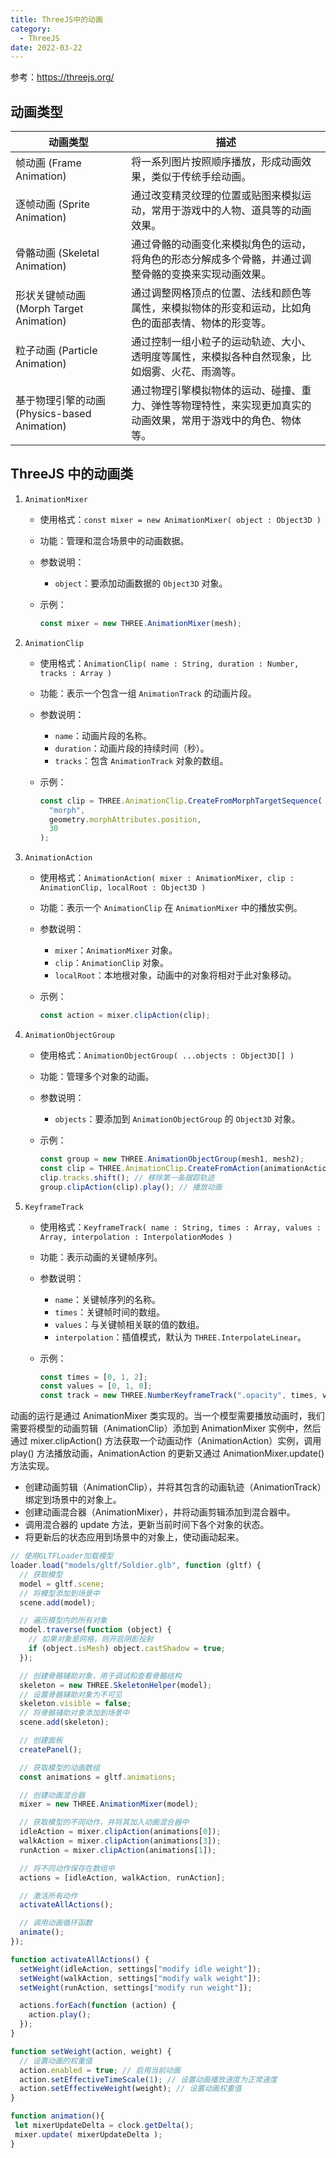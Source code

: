 ```yaml
---
title: ThreeJS中的动画
category:
  - ThreeJS
date: 2022-03-22
---
```

参考：<https://threejs.org/>

## 动画类型

| 动画类型                                     | 描述                                                                                                           |
| -------------------------------------------- | -------------------------------------------------------------------------------------------------------------- |
| 帧动画 (Frame Animation)                     | 将一系列图片按照顺序播放，形成动画效果，类似于传统手绘动画。                                                   |
| 逐帧动画 (Sprite Animation)                  | 通过改变精灵纹理的位置或贴图来模拟运动，常用于游戏中的人物、道具等的动画效果。                                 |
| 骨骼动画 (Skeletal Animation)                | 通过骨骼的动画变化来模拟角色的运动，将角色的形态分解成多个骨骼，并通过调整骨骼的变换来实现动画效果。           |
| 形状关键帧动画 (Morph Target Animation)      | 通过调整网格顶点的位置、法线和颜色等属性，来模拟物体的形变和运动，比如角色的面部表情、物体的形变等。           |
| 粒子动画 (Particle Animation)                | 通过控制一组小粒子的运动轨迹、大小、透明度等属性，来模拟各种自然现象，比如烟雾、火花、雨滴等。                 |
| 基于物理引擎的动画 (Physics-based Animation) | 通过物理引擎模拟物体的运动、碰撞、重力、弹性等物理特性，来实现更加真实的动画效果，常用于游戏中的角色、物体等。 |

## ThreeJS 中的动画类

1. `AnimationMixer`

   - 使用格式：`const mixer = new AnimationMixer( object : Object3D )`
   - 功能：管理和混合场景中的动画数据。
   - 参数说明：
     - `object`：要添加动画数据的 `Object3D` 对象。
   - 示例：

     ```js
     const mixer = new THREE.AnimationMixer(mesh);
     ```

2. `AnimationClip`

   - 使用格式：`AnimationClip( name : String, duration : Number, tracks : Array )`
   - 功能：表示一个包含一组 `AnimationTrack` 的动画片段。
   - 参数说明：
     - `name`：动画片段的名称。
     - `duration`：动画片段的持续时间（秒）。
     - `tracks`：包含 `AnimationTrack` 对象的数组。
   - 示例：

     ```js
     const clip = THREE.AnimationClip.CreateFromMorphTargetSequence(
       "morph",
       geometry.morphAttributes.position,
       30
     );
     ```

3. `AnimationAction`

   - 使用格式：`AnimationAction( mixer : AnimationMixer, clip : AnimationClip, localRoot : Object3D )`
   - 功能：表示一个 `AnimationClip` 在 `AnimationMixer` 中的播放实例。
   - 参数说明：
     - `mixer`：`AnimationMixer` 对象。
     - `clip`：`AnimationClip` 对象。
     - `localRoot`：本地根对象，动画中的对象将相对于此对象移动。
   - 示例：

     ```js
     const action = mixer.clipAction(clip);
     ```

4. `AnimationObjectGroup`

   - 使用格式：`AnimationObjectGroup( ...objects : Object3D[] )`
   - 功能：管理多个对象的动画。
   - 参数说明：
     - `objects`：要添加到 `AnimationObjectGroup` 的 `Object3D` 对象。
   - 示例：

     ```js
     const group = new THREE.AnimationObjectGroup(mesh1, mesh2);
     const clip = THREE.AnimationClip.CreateFromAction(animationAction);
     clip.tracks.shift(); // 移除第一条跟踪轨迹
     group.clipAction(clip).play(); // 播放动画
     ```

5. `KeyframeTrack`
   - 使用格式：`KeyframeTrack( name : String, times : Array, values : Array, interpolation : InterpolationModes )`
   - 功能：表示动画的关键帧序列。
   - 参数说明：
     - `name`：关键帧序列的名称。
     - `times`：关键帧时间的数组。
     - `values`：与关键帧相关联的值的数组。
     - `interpolation`：插值模式，默认为 `THREE.InterpolateLinear`。
   - 示例：

     ```js
     const times = [0, 1, 2];
     const values = [0, 1, 0];
     const track = new THREE.NumberKeyframeTrack(".opacity", times, values);
     ```

动画的运行是通过 AnimationMixer 类实现的。当一个模型需要播放动画时，我们需要将模型的动画剪辑（AnimationClip）添加到 AnimationMixer 实例中，然后通过 mixer.clipAction() 方法获取一个动画动作（AnimationAction）实例，调用 play() 方法播放动画，AnimationAction 的更新又通过 AnimationMixer.update() 方法实现。

- 创建动画剪辑（AnimationClip），并将其包含的动画轨迹（AnimationTrack）绑定到场景中的对象上。
- 创建动画混合器（AnimationMixer），并将动画剪辑添加到混合器中。
- 调用混合器的 update 方法，更新当前时间下各个对象的状态。
- 将更新后的状态应用到场景中的对象上，使动画动起来。

```js
// 使用GLTFLoader加载模型
loader.load("models/gltf/Soldier.glb", function (gltf) {
  // 获取模型
  model = gltf.scene;
  // 将模型添加到场景中
  scene.add(model);

  // 遍历模型内的所有对象
  model.traverse(function (object) {
    // 如果对象是网格，则开启阴影投射
    if (object.isMesh) object.castShadow = true;
  });

  // 创建骨骼辅助对象，用于调试和查看骨骼结构
  skeleton = new THREE.SkeletonHelper(model);
  // 设置骨骼辅助对象为不可见
  skeleton.visible = false;
  // 将骨骼辅助对象添加到场景中
  scene.add(skeleton);

  // 创建面板
  createPanel();

  // 获取模型的动画数组
  const animations = gltf.animations;

  // 创建动画混合器
  mixer = new THREE.AnimationMixer(model);

  // 获取模型的不同动作，并将其加入动画混合器中
  idleAction = mixer.clipAction(animations[0]);
  walkAction = mixer.clipAction(animations[3]);
  runAction = mixer.clipAction(animations[1]);

  // 将不同动作保存在数组中
  actions = [idleAction, walkAction, runAction];

  // 激活所有动作
  activateAllActions();

  // 调用动画循环函数
  animate();
});

function activateAllActions() {
  setWeight(idleAction, settings["modify idle weight"]);
  setWeight(walkAction, settings["modify walk weight"]);
  setWeight(runAction, settings["modify run weight"]);

  actions.forEach(function (action) {
    action.play();
  });
}

function setWeight(action, weight) {
  // 设置动画的权重值
  action.enabled = true; // 启用当前动画
  action.setEffectiveTimeScale(1); // 设置动画播放速度为正常速度
  action.setEffectiveWeight(weight); // 设置动画权重值
}

function animation(){
 let mixerUpdateDelta = clock.getDelta();
 mixer.update( mixerUpdateDelta );
}
```

<div ref="blendingRef" class="ref"></div>

<script setup>
import {ref,onMounted} from 'vue'
import * as THREE from 'three'
import { GLTFLoader } from 'three/addons/loaders/GLTFLoader.js';
import { GUI } from 'three/addons/libs/lil-gui.module.min.js';

let dat;

const blendingRef = ref()
const initBlending = () => {

   let scene, renderer, camera, stats;
   let model, skeleton, mixer, clock;

   const crossFadeControls = [];

   let idleAction, walkAction, runAction;
   let idleWeight, walkWeight, runWeight;
   let actions, settings;

   let singleStepMode = false;
   let sizeOfNextStep = 0;

   init();

   function init() {

    // const container = document.getElementById( 'container' );

    camera = new THREE.PerspectiveCamera( 45, 2, 1, 1000 );
    camera.position.set( 1, 2, - 3 );
    camera.lookAt( 0, 1, 0 );

    clock = new THREE.Clock();

    scene = new THREE.Scene();
    scene.background = new THREE.Color( 0xa0a0a0 );
    scene.fog = new THREE.Fog( 0xa0a0a0, 10, 50 );

    const hemiLight = new THREE.HemisphereLight( 0xffffff, 0x444444 );
    hemiLight.position.set( 0, 20, 0 );
    scene.add( hemiLight );

    const dirLight = new THREE.DirectionalLight( 0xffffff );
    dirLight.position.set( - 3, 10, - 10 );
    dirLight.castShadow = true;
    dirLight.shadow.camera.top = 2;
    dirLight.shadow.camera.bottom = - 2;
    dirLight.shadow.camera.left = - 2;
    dirLight.shadow.camera.right = 2;
    dirLight.shadow.camera.near = 0.1;
    dirLight.shadow.camera.far = 40;
    scene.add( dirLight );

    // ground

    const mesh = new THREE.Mesh( new THREE.PlaneGeometry( 100, 100 ), new THREE.MeshPhongMaterial( { color: 0x999999, depthWrite: false } ) );
    mesh.rotation.x = - Math.PI / 2;
    mesh.receiveShadow = true;
    scene.add( mesh );

    const loader = new GLTFLoader();
    loader.load( '/threejs/models/gltf/Soldier.glb', function ( gltf ) {

     model = gltf.scene;
     scene.add( model );

     model.traverse( function ( object ) {

      if ( object.isMesh ) object.castShadow = true;

     } );

     //

     skeleton = new THREE.SkeletonHelper( model );
     skeleton.visible = false;
     scene.add( skeleton );

     //

     createPanel();

     //

     const animations = gltf.animations;

     mixer = new THREE.AnimationMixer( model );

     idleAction = mixer.clipAction( animations[ 0 ] );
     walkAction = mixer.clipAction( animations[ 3 ] );
     runAction = mixer.clipAction( animations[ 1 ] );

     actions = [ idleAction, walkAction, runAction ];

     activateAllActions();

     animate();

    } );

    renderer = new THREE.WebGLRenderer( { antialias: true } );
    renderer.setPixelRatio( window.devicePixelRatio );
    renderer.setSize( blendingRef.value.offsetWidth ,blendingRef.value.offsetWidth/2  );
    renderer.outputEncoding = THREE.sRGBEncoding;
    renderer.shadowMap.enabled = true;
    blendingRef.value.appendChild( renderer.domElement );

    // stats = new Stats();
    // container.appendChild( stats.dom );

    window.addEventListener( 'resize', onWindowResize );

   }

   function createPanel() {

    const panel = new GUI( { width: 310 } );
                blendingRef.value.appendChild(panel.domElement)
                panel.domElement.style.position = 'absolute'
                panel.domElement.style.right = 0;
                panel.domElement.style.top = 0;
                panel.domElement.style.bottom = 0;
    const folder1 = panel.addFolder( 'Visibility' );
    const folder2 = panel.addFolder( 'Activation/Deactivation' );
    const folder3 = panel.addFolder( 'Pausing/Stepping' );
    const folder4 = panel.addFolder( 'Crossfading' );
    const folder5 = panel.addFolder( 'Blend Weights' );
    const folder6 = panel.addFolder( 'General Speed' );

    settings = {
     'show model': true,
     'show skeleton': false,
     'deactivate all': deactivateAllActions,
     'activate all': activateAllActions,
     'pause/continue': pauseContinue,
     'make single step': toSingleStepMode,
     'modify step size': 0.05,
     'from walk to idle': function () {

      prepareCrossFade( walkAction, idleAction, 1.0 );

     },
     'from idle to walk': function () {

      prepareCrossFade( idleAction, walkAction, 0.5 );

     },
     'from walk to run': function () {

      prepareCrossFade( walkAction, runAction, 2.5 );

     },
     'from run to walk': function () {

      prepareCrossFade( runAction, walkAction, 5.0 );

     },
     'use default duration': true,
     'set custom duration': 3.5,
     'modify idle weight': 0.0,
     'modify walk weight': 1.0,
     'modify run weight': 0.0,
     'modify time scale': 1.0
    };

    folder1.add( settings, 'show model' ).onChange( showModel );
    folder1.add( settings, 'show skeleton' ).onChange( showSkeleton );
    folder2.add( settings, 'deactivate all' );
    folder2.add( settings, 'activate all' );
    folder3.add( settings, 'pause/continue' );
    folder3.add( settings, 'make single step' );
    folder3.add( settings, 'modify step size', 0.01, 0.1, 0.001 );
    crossFadeControls.push( folder4.add( settings, 'from walk to idle' ) );
    crossFadeControls.push( folder4.add( settings, 'from idle to walk' ) );
    crossFadeControls.push( folder4.add( settings, 'from walk to run' ) );
    crossFadeControls.push( folder4.add( settings, 'from run to walk' ) );
    folder4.add( settings, 'use default duration' );
    folder4.add( settings, 'set custom duration', 0, 10, 0.01 );
    folder5.add( settings, 'modify idle weight', 0.0, 1.0, 0.01 ).listen().onChange( function ( weight ) {

     setWeight( idleAction, weight );

    } );
    folder5.add( settings, 'modify walk weight', 0.0, 1.0, 0.01 ).listen().onChange( function ( weight ) {

     setWeight( walkAction, weight );

    } );
    folder5.add( settings, 'modify run weight', 0.0, 1.0, 0.01 ).listen().onChange( function ( weight ) {

     setWeight( runAction, weight );

    } );
    folder6.add( settings, 'modify time scale', 0.0, 1.5, 0.01 ).onChange( modifyTimeScale );

    folder1.open();
    folder2.open();
    folder3.open();
    folder4.open();
    folder5.open();
    folder6.open();

   }

   function showModel( visibility ) {

    model.visible = visibility;

   }

   function showSkeleton( visibility ) {

    skeleton.visible = visibility;

   }

   function modifyTimeScale( speed ) {

    mixer.timeScale = speed;

   }

   function deactivateAllActions() {

    actions.forEach( function ( action ) {

     action.stop();

    } );

   }

   function activateAllActions() {

    setWeight( idleAction, settings[ 'modify idle weight' ] );
    setWeight( walkAction, settings[ 'modify walk weight' ] );
    setWeight( runAction, settings[ 'modify run weight' ] );

    actions.forEach( function ( action ) {

     action.play();

    } );

   }

   function pauseContinue() {

    if ( singleStepMode ) {

     singleStepMode = false;
     unPauseAllActions();

    } else {

     if ( idleAction.paused ) {

      unPauseAllActions();

     } else {

      pauseAllActions();

     }

    }

   }

   function pauseAllActions() {

    actions.forEach( function ( action ) {

     action.paused = true;

    } );

   }

   function unPauseAllActions() {

    actions.forEach( function ( action ) {

     action.paused = false;

    } );

   }

   function toSingleStepMode() {

    unPauseAllActions();

    singleStepMode = true;
    sizeOfNextStep = settings[ 'modify step size' ];

   }

   function prepareCrossFade( startAction, endAction, defaultDuration ) {

    // Switch default / custom crossfade duration (according to the user's choice)

    const duration = setCrossFadeDuration( defaultDuration );

    // Make sure that we don't go on in singleStepMode, and that all actions are unpaused

    singleStepMode = false;
    unPauseAllActions();

    // If the current action is 'idle' (duration 4 sec), execute the crossfade immediately;
    // else wait until the current action has finished its current loop

    if ( startAction === idleAction ) {

     executeCrossFade( startAction, endAction, duration );

    } else {

     synchronizeCrossFade( startAction, endAction, duration );

    }

   }

   function setCrossFadeDuration( defaultDuration ) {

    // Switch default crossfade duration <-> custom crossfade duration

    if ( settings[ 'use default duration' ] ) {

     return defaultDuration;

    } else {

     return settings[ 'set custom duration' ];

    }

   }

   function synchronizeCrossFade( startAction, endAction, duration ) {

    mixer.addEventListener( 'loop', onLoopFinished );

    function onLoopFinished( event ) {

     if ( event.action === startAction ) {

      mixer.removeEventListener( 'loop', onLoopFinished );

      executeCrossFade( startAction, endAction, duration );

     }

    }

   }

   function executeCrossFade( startAction, endAction, duration ) {

    // Not only the start action, but also the end action must get a weight of 1 before fading
    // (concerning the start action this is already guaranteed in this place)

    setWeight( endAction, 1 );
    endAction.time = 0;

    // Crossfade with warping - you can also try without warping by setting the third parameter to false

    startAction.crossFadeTo( endAction, duration, true );

   }

   // This function is needed, since animationAction.crossFadeTo() disables its start action and sets
   // the start action's timeScale to ((start animation's duration) / (end animation's duration))

   function setWeight( action, weight ) {

    action.enabled = true;
    action.setEffectiveTimeScale( 1 );
    action.setEffectiveWeight( weight );

   }

   // Called by the render loop

   function updateWeightSliders() {

    settings[ 'modify idle weight' ] = idleWeight;
    settings[ 'modify walk weight' ] = walkWeight;
    settings[ 'modify run weight' ] = runWeight;

   }

   // Called by the render loop

   function updateCrossFadeControls() {

    if ( idleWeight === 1 && walkWeight === 0 && runWeight === 0 ) {

     crossFadeControls[ 0 ].disable();
     crossFadeControls[ 1 ].enable();
     crossFadeControls[ 2 ].disable();
     crossFadeControls[ 3 ].disable();

    }

    if ( idleWeight === 0 && walkWeight === 1 && runWeight === 0 ) {

     crossFadeControls[ 0 ].enable();
     crossFadeControls[ 1 ].disable();
     crossFadeControls[ 2 ].enable();
     crossFadeControls[ 3 ].disable();

    }

    if ( idleWeight === 0 && walkWeight === 0 && runWeight === 1 ) {

     crossFadeControls[ 0 ].disable();
     crossFadeControls[ 1 ].disable();
     crossFadeControls[ 2 ].disable();
     crossFadeControls[ 3 ].enable();

    }

   }

   function onWindowResize() {

    camera.aspect = window.innerWidth / window.innerHeight;
    camera.updateProjectionMatrix();

    renderer.setSize( window.innerWidth, window.innerHeight );

   }

   function animate() {

    // Render loop

    requestAnimationFrame( animate );

    idleWeight = idleAction.getEffectiveWeight();
    walkWeight = walkAction.getEffectiveWeight();
    runWeight = runAction.getEffectiveWeight();

    // Update the panel values if weights are modified from "outside" (by crossfadings)

    updateWeightSliders();

    // Enable/disable crossfade controls according to current weight values

    updateCrossFadeControls();

    // Get the time elapsed since the last frame, used for mixer update (if not in single step mode)

    let mixerUpdateDelta = clock.getDelta();

    // If in single step mode, make one step and then do nothing (until the user clicks again)

    if ( singleStepMode ) {

     mixerUpdateDelta = sizeOfNextStep;
     sizeOfNextStep = 0;

    }

    // Update the animation mixer, the stats panel, and render this frame

    mixer.update( mixerUpdateDelta );

    // stats.update();

    renderer.render( scene, camera );

   }
}

onMounted(async ()=> {
    dat = await import('dat.gui')
    initBlending()
})

</script>
